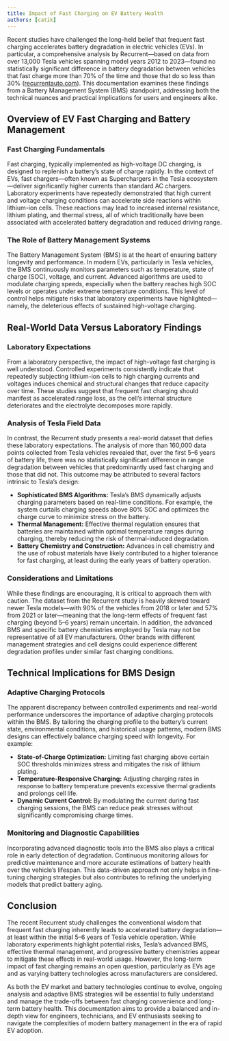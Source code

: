 ```yaml
---
title: Impact of Fast Charging on EV Battery Health
authors: [catik]
---
```


Recent studies have challenged the long-held belief that frequent fast charging accelerates battery degradation in electric vehicles (EVs). In particular, a comprehensive analysis by Recurrent—based on data from over 13,000 Tesla vehicles spanning model years 2012 to 2023—found no statistically significant difference in battery degradation between vehicles that fast charge more than 70% of the time and those that do so less than 30% ([recurrentauto.com](https://www.recurrentauto.com/research/impacts-of-fast-charging?utm_source=chatgpt.com)). This documentation examines these findings from a Battery Management System (BMS) standpoint, addressing both the technical nuances and practical implications for users and engineers alike.

<!-- truncate -->

## Overview of EV Fast Charging and Battery Management

### Fast Charging Fundamentals

Fast charging, typically implemented as high-voltage DC charging, is designed to replenish a battery’s state of charge rapidly. In the context of EVs, fast chargers—often known as Superchargers in the Tesla ecosystem—deliver significantly higher currents than standard AC chargers. Laboratory experiments have repeatedly demonstrated that high current and voltage charging conditions can accelerate side reactions within lithium-ion cells. These reactions may lead to increased internal resistance, lithium plating, and thermal stress, all of which traditionally have been associated with accelerated battery degradation and reduced driving range.

### The Role of Battery Management Systems

The Battery Management System (BMS) is at the heart of ensuring battery longevity and performance. In modern EVs, particularly in Tesla vehicles, the BMS continuously monitors parameters such as temperature, state of charge (SOC), voltage, and current. Advanced algorithms are used to modulate charging speeds, especially when the battery reaches high SOC levels or operates under extreme temperature conditions. This level of control helps mitigate risks that laboratory experiments have highlighted—namely, the deleterious effects of sustained high-voltage charging.

## Real-World Data Versus Laboratory Findings

### Laboratory Expectations

From a laboratory perspective, the impact of high-voltage fast charging is well understood. Controlled experiments consistently indicate that repeatedly subjecting lithium-ion cells to high charging currents and voltages induces chemical and structural changes that reduce capacity over time. These studies suggest that frequent fast charging should manifest as accelerated range loss, as the cell’s internal structure deteriorates and the electrolyte decomposes more rapidly.

### Analysis of Tesla Field Data

In contrast, the Recurrent study presents a real-world dataset that defies these laboratory expectations. The analysis of more than 160,000 data points collected from Tesla vehicles revealed that, over the first 5–6 years of battery life, there was no statistically significant difference in range degradation between vehicles that predominantly used fast charging and those that did not. This outcome may be attributed to several factors intrinsic to Tesla’s design:

- **Sophisticated BMS Algorithms:** Tesla’s BMS dynamically adjusts charging parameters based on real-time conditions. For example, the system curtails charging speeds above 80% SOC and optimizes the charge curve to minimize stress on the battery.
- **Thermal Management:** Effective thermal regulation ensures that batteries are maintained within optimal temperature ranges during charging, thereby reducing the risk of thermal-induced degradation.
- **Battery Chemistry and Construction:** Advances in cell chemistry and the use of robust materials have likely contributed to a higher tolerance for fast charging, at least during the early years of battery operation.

### Considerations and Limitations

While these findings are encouraging, it is critical to approach them with caution. The dataset from the Recurrent study is heavily skewed toward newer Tesla models—with 90% of the vehicles from 2018 or later and 57% from 2021 or later—meaning that the long-term effects of frequent fast charging (beyond 5–6 years) remain uncertain. In addition, the advanced BMS and specific battery chemistries employed by Tesla may not be representative of all EV manufacturers. Other brands with different management strategies and cell designs could experience different degradation profiles under similar fast charging conditions.

## Technical Implications for BMS Design

### Adaptive Charging Protocols

The apparent discrepancy between controlled experiments and real-world performance underscores the importance of adaptive charging protocols within the BMS. By tailoring the charging profile to the battery’s current state, environmental conditions, and historical usage patterns, modern BMS designs can effectively balance charging speed with longevity. For example:

- **State-of-Charge Optimization:** Limiting fast charging above certain SOC thresholds minimizes stress and mitigates the risk of lithium plating.
- **Temperature-Responsive Charging:** Adjusting charging rates in response to battery temperature prevents excessive thermal gradients and prolongs cell life.
- **Dynamic Current Control:** By modulating the current during fast charging sessions, the BMS can reduce peak stresses without significantly compromising charge times.

### Monitoring and Diagnostic Capabilities

Incorporating advanced diagnostic tools into the BMS also plays a critical role in early detection of degradation. Continuous monitoring allows for predictive maintenance and more accurate estimations of battery health over the vehicle’s lifespan. This data-driven approach not only helps in fine-tuning charging strategies but also contributes to refining the underlying models that predict battery aging.

## Conclusion

The recent Recurrent study challenges the conventional wisdom that frequent fast charging inherently leads to accelerated battery degradation—at least within the initial 5–6 years of Tesla vehicle operation. While laboratory experiments highlight potential risks, Tesla’s advanced BMS, effective thermal management, and progressive battery chemistries appear to mitigate these effects in real-world usage. However, the long-term impact of fast charging remains an open question, particularly as EVs age and as varying battery technologies across manufacturers are considered.

As both the EV market and battery technologies continue to evolve, ongoing analysis and adaptive BMS strategies will be essential to fully understand and manage the trade-offs between fast charging convenience and long-term battery health. This documentation aims to provide a balanced and in-depth view for engineers, technicians, and EV enthusiasts seeking to navigate the complexities of modern battery management in the era of rapid EV adoption.